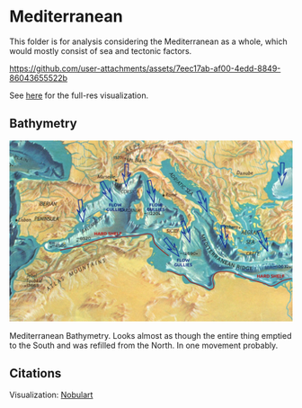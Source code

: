 # Mediterranean

This folder is for analysis considering the Mediterranean as a whole, which would mostly consist of sea and tectonic factors.

https://github.com/user-attachments/assets/7eec17ab-af00-4edd-8849-86043655522b

See [here](https://github.com/sovrynn/ecdo/tree/master/6-LITERATURE-MEDIA/nobulart/ecdo-visualizations) for the full-res visualization.

## Bathymetry

![x](img/med-bathymetry.jpg "med")

Mediterranean Bathymetry. Looks almost as though the entire thing emptied to the South and was refilled from the North.  In one movement probably.

## Citations

Visualization: [Nobulart](https://nobulart.com)
